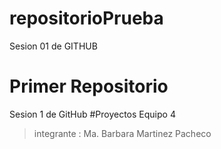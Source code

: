 # repositorioPrueba
Sesion 01 de GITHUB

# Primer Repositorio
Sesion 1 de GitHub
#Proyectos
Equipo 4
>integrante : Ma. Barbara Martinez Pacheco
